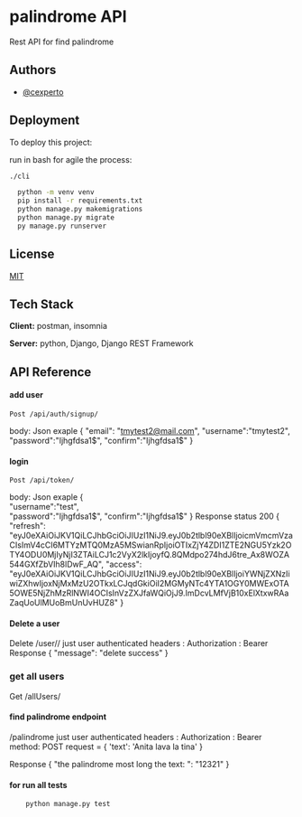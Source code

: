 
# palindrome API

Rest API for find palindrome


## Authors

- [@cexperto](https://github.com/cexperto)

  
## Deployment

To deploy this project:

run in bash for agile the process:

```bash
./cli

```

```bash
  python -m venv venv
  pip install -r requirements.txt
  python manage.py makemigrations
  python manage.py migrate
  py manage.py runserver
```

  
## License

[MIT](https://choosealicense.com/licenses/mit/)

  
## Tech Stack

**Client:** postman, insomnia

**Server:** python, Django, Django REST Framework

  
## API Reference

#### add user 

```http
Post /api/auth/signup/
```
body:
Json exaple
{
	"email": "tmytest2@mail.com",
	"username":"tmytest2",	
	"password":"Ijhgfdsa1$",
	"confirm":"Ijhgfdsa1$"
}
#### login

```http
Post /api/token/
```
body:
Json exaple
{	
	"username":"test",	
	"password":"Ijhgfdsa1$",
	"confirm":"Ijhgfdsa1$"
}
Response status 200
{
    "refresh": "eyJ0eXAiOiJKV1QiLCJhbGciOiJIUzI1NiJ9.eyJ0b2tlbl90eXBlIjoicmVmcmVzaCIsImV4cCI6MTYzMTQ0MzA5MSwianRpIjoiOTIxZjY4ZDI1ZTE2NGU5Yzk2OTY4ODU0MjIyNjI3ZTAiLCJ1c2VyX2lkIjoyfQ.8QMdpo274hdJ6tre_Ax8WOZA544GXfZbVIh8lDwF_AQ",
    "access": "eyJ0eXAiOiJKV1QiLCJhbGciOiJIUzI1NiJ9.eyJ0b2tlbl90eXBlIjoiYWNjZXNzIiwiZXhwIjoxNjMxMzU2OTkxLCJqdGkiOiI2MGMyNTc4YTA1OGY0MWExOTA5OWE5NjZhMzRlNWI4OCIsInVzZXJfaWQiOjJ9.ImDcvLMfVjB10xElXtxwRAaZaqUoUlMUoBmUnUvHUZ8"
}


 
#### Delete a user
Delete /user/<int>/
just user authenticated
headers :
Authorization : Bearer <token>
Response
{
    "message": "delete success"
}

### get all users
Get /allUsers/

#### find palindrome endpoint
/palindrome
just user authenticated
headers :
Authorization : Bearer <token>
method: POST
request = {
    'text': 'Anita lava la tina'
}

Response
{
	"the palindrome most long the text: ": "12321"
}

#### for run all tests

```bash
    python manage.py test

```
